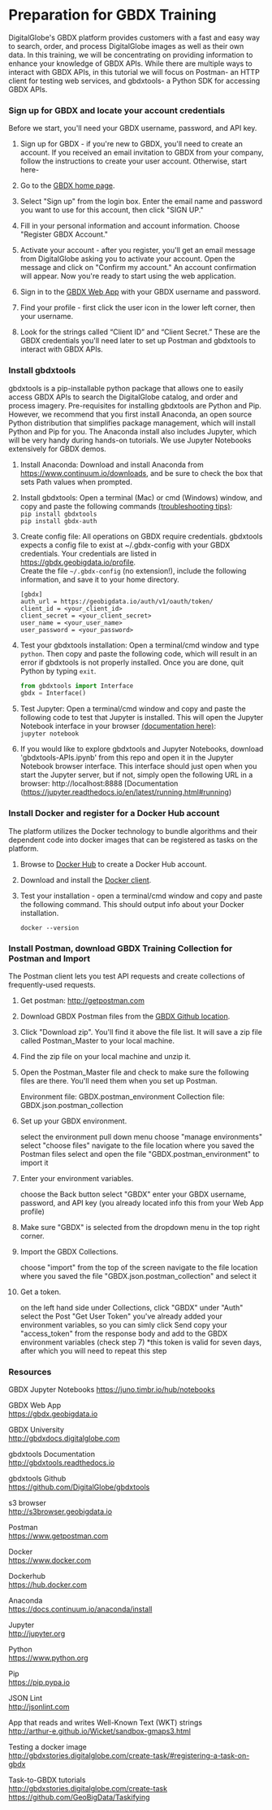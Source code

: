 # Preparation for GBDX Training
DigitalGlobe's GBDX platform provides customers with a fast and easy way to search, order, and process DigitalGlobe images as well as their own data. In this training, we will be concentrating on providing information to enhance your knowledge of GBDX APIs. While there are multiple ways to interact with GBDX APIs, in this tutorial we will focus on Postman- an HTTP client for testing web services, and gbdxtools- a Python SDK for accessing GBDX APIs. 

### Sign up for GBDX and locate your account credentials
Before we start, you'll need your GBDX username, password, and API key.  

1. Sign up for GBDX - if you're new to GBDX, you'll need to create an account. If you received an email invitation to GBDX from your company, follow the instructions to create your user account. Otherwise, start here-

2. Go to the [GBDX home page](https://gbdx.geobigdata.io/login).

3. Select "Sign up" from the login box. Enter the email name and password you want to use for this account, then click "SIGN UP."

4. Fill in your personal information and account information. Choose "Register GBDX Account."

5. Activate your account - after you register, you'll get an email message from DigitalGlobe asking you to activate your account. Open the message and click on "Confirm my account." An account confirmation will appear. Now you're ready to start using the web application.

6. Sign in to the [GBDX Web App](https://gbdx.geobigdata.io) with your GBDX username and password.

7. Find your profile - first click the user icon in the lower left corner, then your username.

8. Look for the strings called “Client ID” and “Client Secret.” These are the GBDX credentials you'll need later to set up Postman and gbdxtools to interact with GBDX APIs.


### Install gbdxtools
gbdxtools is a pip-installable python package that allows one to easily access GBDX APIs to search the DigitalGlobe catalog, and order and process imagery. Pre-requisites for installing gbdxtools are Python and Pip. However, we recommend that you first install Anaconda, an open source Python distribution that simplifies package management, which will install Python and Pip for you. The Anaconda install also includes Jupyter, which will be very handy during hands-on tutorials. We use Jupyter Notebooks extensively for GBDX demos. 

1. Install Anaconda: Download and install Anaconda from https://www.continuum.io/downloads, and be sure to check the box that sets Path values when prompted.

2. Install gbdxtools: Open a terminal (Mac) or cmd (Windows) window, and copy and paste the following commands [(troubleshooting tips)](https://github.com/DigitalGlobe/gbdxtools): <br/>
`pip install gbdxtools` <br/>
`pip install gbdx-auth`

3. Create config file: All operations on GBDX require credentials. gbdxtools expects a config file to exist at ~/.gbdx-config with your GBDX credentials. Your credentials are listed in https://gbdx.geobigdata.io/profile. <br/> Create the file `~/.gbdx-config` (no extension!), include the following information, and save it to your home directory. 
    
    ```
    [gbdx]
    auth_url = https://geobigdata.io/auth/v1/oauth/token/
    client_id = <your_client_id>
    client_secret = <your_client_secret>
    user_name = <your_user_name>
    user_password = <your_password>
    ```

4. Test your gbdxtools installation: Open a terminal/cmd window and type `python`. Then copy and paste the following code, which will result in an error if gbdxtools is not properly installed. Once you are done, quit Python by typing `exit`. 

   ```python
   from gbdxtools import Interface
   gbdx = Interface()
   ```
 
6. Test Jupyter: Open a terminal/cmd window and copy and paste the following code to test that Jupyter is installed. This will open the Jupyter Notebook interface in your browser [(documentation here)](https://jupyter.readthedocs.io/en/latest/running.html#running): <br/>
`jupyter notebook`
 
7. If you would like to explore gbdxtools and Jupyter Notebooks, download 'gbdxtools-APIs.ipynb' from this repo and open it in the Jupyter Notebook browser interface. This interface should just open when you start the Jupyter server, but if not, simply open the following URL in a browser: http://localhost:8888 [Documentation (https://jupyter.readthedocs.io/en/latest/running.html#running)

### Install Docker and register for a Docker Hub account
The platform utilizes the Docker technology to bundle algorithms and their dependent code into docker images that can be registered as tasks on the platform. 

1. Browse to [Docker Hub](hub.docker.com) to create a Docker Hub account.

2. Download and install the [Docker client](https://www.docker.com).

3. Test your installation - open a terminal/cmd window and copy and paste the following command. This should output info about your Docker installation.

    ```
    docker --version
    ```

### Install Postman, download GBDX Training Collection for Postman and Import
The Postman client lets you test API requests and create collections of frequently-used requests.

1. Get postman: http://getpostman.com

2. Download GBDX Postman files from the [GBDX Github location](https://github.com/TDG-Platform/postman).

3. Click "Download zip". You'll find it above the file list. It will save a zip file called Postman_Master to your local machine.

4. Find the zip file on your local machine and unzip it.

5. Open the Postman_Master file and check to make sure the following files are there. You'll need them when you set up Postman.

    Environment file: GBDX.postman_environment
    Collection file: GBDX.json.postman_collection

6. Set up your GBDX environment.

    select the environment pull down menu
    choose "manage environments" 
    select "choose files"
    navigate to the file location where you saved the Postman files
    select and open the file "GBDX.postman_environment" to import it 

7. Enter your environment variables.

    choose the Back button
    select "GBDX"
    enter your GBDX username, password, and API key (you already located info this from your Web App profile)
    
8. Make sure "GBDX" is selected from the dropdown menu in the top right corner.

9. Import the GBDX Collections.

    choose "import" from the top of the screen
    navigate to the file location where you saved the file "GBDX.json.postman_collection" and select it
    
10. Get a token.

    on the left hand side under Collections, click "GBDX"
    under "Auth" select the Post "Get User Token"
    you've already added your environment variables, so you can simly click Send
    copy your "access_token" from the response body and add to the GBDX environment variables (check step 7)
      *this token is valid for seven days, after which you will need to repeat this step


### Resources <br />
GBDX Jupyter Notebooks
https://juno.timbr.io/hub/notebooks

GBDX Web App <br />
https://gbdx.geobigdata.io 


GBDX University <br />
http://gbdxdocs.digitalglobe.com


gbdxtools Documentation <br />
http://gbdxtools.readthedocs.io 


gbdxtools Github <br />
https://github.com/DigitalGlobe/gbdxtools


s3 browser <br />
http://s3browser.geobigdata.io


Postman <br />
https://www.getpostman.com


Docker <br />
https://www.docker.com


Dockerhub <br />
https://hub.docker.com

Anaconda <br />
https://docs.continuum.io/anaconda/install

Jupyter <br />
http://jupyter.org


Python <br />
https://www.python.org


Pip <br />
https://pip.pypa.io


JSON Lint <br />
http://jsonlint.com


App that reads and writes Well-Known Text (WKT) strings <br />
http://arthur-e.github.io/Wicket/sandbox-gmaps3.html


Testing a docker image <br />
http://gbdxstories.digitalglobe.com/create-task/#registering-a-task-on-gbdx


Task-to-GBDX tutorials <br />
http://gbdxstories.digitalglobe.com/create-task <br/>
https://github.com/GeoBigData/Taskifying





  
